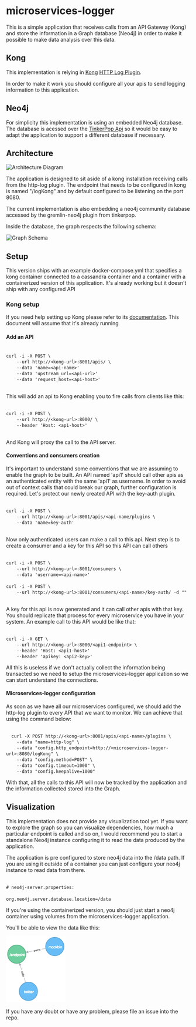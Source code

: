 # microservices-logger

This is a simple application that receives calls from an API Gateway (Kong) and store
the information in a Graph database (Neo4j) in order to make it possible to make data analysis
over this data.

## Kong

This implementation is relying in [Kong](https://getkong.org/) [HTTP Log Plugin](https://getkong.org/plugins/http-log/).

In order to make it work you should configure all your apis to send logging information to this application.

## Neo4j

For simplicity this implementation is using an embedded Neo4j database. The database is acessed
over the [TinkerPop Api](http://tinkerpop.apache.org/) so it would be easy to adapt the application
to support a different database if necessary.

## Architecture

![Architecture Diagram](/docs/Architecture.png)

The application is designed to sit aside of a kong installation receiving calls from the http-log plugin. The endpoint
that needs to be configured in kong is named "/logKong" and by default configured to be listening on the port 8080.

The current implementation is also embedding a neo4j community database accessed by the gremlin-neo4j plugin from tinkerpop.

Inside the database, the graph respects the following schema:

![Graph Schema](/docs/graph_schema.png)

## Setup

This version ships with an example docker-compose.yml that specifies a kong container connected to a cassandra container and 
a container with a containerized version of this application. It's already working but it doesn't ship with any configured API

### Kong setup

If you need help setting up Kong please refer to its [documentation](https://getkong.org/docs/). This document will assume that it's already running

#### Add an API

```{r, engine='bash'}

curl -i -X POST \
	--url http://<kong-url>:8001/apis/ \
	--data 'name=<api-name>'
	--data 'upstream_url=<api-url>'
	--data 'request_host=<api-host>'
	
```
This will add an api to Kong enabling you to fire calls from clients like this:

```{r, engine='bash'}

curl -i -X POST \
	--url http://<kong-url>:8000/ \
	--header 'Host: <api-host>'
	
```

And Kong will proxy the call to the API server.

#### Conventions and consumers creation

It's important to understand some conventions that we are assuming to enable the graph to be built. An API named 'api1' should call
other apis as an authenticated entity with the same 'api1' as username. In order to avoid out of context calls that could break our graph,
further configuration is required. Let's protect our newly created API with the key-auth plugin.

```{r, engine='bash'}

curl -i -X POST \
	--url http://<kong-url>:8001/apis/<api-name/plugins \
	--data 'name=key-auth'
	
```

Now only authenticated users can make a call to this api. Next step is to create a consumer and a key for this API so this API can call others

```{r, engine='bash'}

curl -i -X POST \
	--url http://<kong-url>:8001/consumers \
	--data 'username=<api-name>'

curl -i -X POST \
	--url http://<kong-url>:8001/consumers/<api-name>/key-auth/ -d ""
	
```

A key for this api is now generated and it can call other apis with that key. You should replicate that process for every microservice
you have in your system. An example call to this API would be like that:

```{r, engine='bash'}

curl -i -X GET \
	--url http://<kong-url>:8000/<api1-endpoint> \
	--header 'Host: <api1-host>'
	--header 'apikey: <api2-key>'

```

All this is useless if we don't actually collect the information being transacted so we need to setup the microservices-logger 
application so we can start understand the connections.

#### Microservices-logger configuration

As soon as we have all our microservices configured, we should add the http-log plugin to every API that
we want to monitor. We can achieve that using the command below:

```{r, engine='bash'}

  curl -X POST http://<kong-url>:8001/apis/<api-name>/plugins \
    --data "name=http-log" \
    --data "config.http_endpoint=http://<microservices-logger-url>:8080/logKong" \
    --data "config.method=POST" \
    --data "config.timeout=1000" \
    --data "config.keepalive=1000"

```

With that, all the calls to this API will now be tracked by the application and the information
collected stored into the Graph.

## Visualization

This implementation does not provide any visualization tool yet. If you want to explore the
graph so you can visualize dependencies, how much a particular endpoint is called and so
on, I would recommend you to start a standalone Neo4j instance configuring it to read the data
produced by the application.

The application is pre configured to store neo4j data into the /data path. If you are using
it outside of a container you can just configure your neo4j instance to read data from there.

```

# neo4j-server.properties:

org.neo4j.server.database.location=/data

```

If you're using the containerized version, you should just start a neo4j container using volumes
from the microservices-logger application.

You'll be able to view the data like this:

![Graph Visualization](/docs/graph.png)

If you have any doubt or have any problem, please file an issue into the repo.

